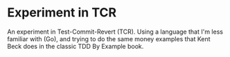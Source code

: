 # Experiment in TCR

An experiment in Test-Commit-Revert (TCR). Using a language that I'm less familiar with (Go), and trying to do the same money examples that Kent Beck does in the classic TDD By Example book.
